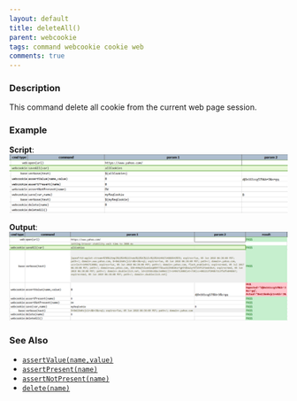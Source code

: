 ```yaml
---
layout: default
title: deleteAll()
parent: webcookie
tags: command webcookie cookie web
comments: true
---
```



### Description
This command delete all cookie from the current web page session.


### Example
**Script**:<br/>
![](image/deleteAll_01.png)

**Output**:<br/>
![](image/deleteAll_02.png)


### See Also
- [`assertValue(name,value)`](assertValue(name,value))
- [`assertPresent(name)`](assertPresent(name))
- [`assertNotPresent(name)`](assertNotPresent(name))
- [`delete(name)`](delete(name))
